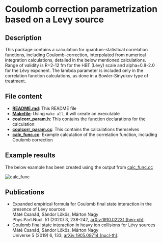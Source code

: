 # Coulomb correction parametrization based on a Levy source

## Description
This package contains a calculation for quantum-statistical correlation functions, including Coulomb-correction, interpolated from numerical integration calculations, detailed in the below mentioned calculations. Range of validity is R=2-12 fm for the HBT (Lévy) scale and alpha=0.8-2.0 for the Lévy exponent. The lambda parameter is included only in the correlation function calculations, as done in a Bowler-Sinyukov type of treatment.

## File content
- [**README.md**](https://github.com/csanadm/coulcorrlevyparam/blob/master/README.md): This README file
- [**Makefile**](https://github.com/csanadm/coulcorrlevyparam/blob/main/Makefile): Using `make all`, it will create an executable
- [**coulcorr_param.h**](https://github.com/csanadm/coulcorrlevyparam/blob/main/coulcorr_param.h): This contains the function declarations for the calculation
- [**coulcorr_param.cc**](https://github.com/csanadm/coulcorrlevyparam/blob/main/coulcorr_param.cc): This contains the calculations themselves
- [**calc_func.cc**](https://github.com/csanadm/coulcorrlevyparam/blob/main/calc_func.cc): Example calculation of the correlation function, including Coulomb correction

## Example results
The below example has been created using the output from [calc_func.cc](https://github.com/csanadm/coulcorrlevyparam/blob/main/calc_func.cc)

![calc_func](https://user-images.githubusercontent.com/38218165/188124611-14cda30a-82ac-4a4d-9944-7dad7c0fe57c.png)



## Publications
- Expanded empirical formula for Coulomb final state interaction in the presence of Lévy sources<br>
Máté Csanád, Sándor Lökös, Márton Nagy<br>
Phys.Part.Nucl. 51 (2020) 3, 238-242, [arXiv:1910.02231 [hep-ph]](https://arxiv.org/abs/1910.02231).
- Coulomb final state interaction in heavy ion collisions for Lévy sources<br>
Máté Csanád, Sándor Lökös, Márton Nagy<br>
Universe 5 (2019) 6, 133, [arXiv:1905.09714 [nucl-th]](https://arxiv.org/abs/1905.09714).
